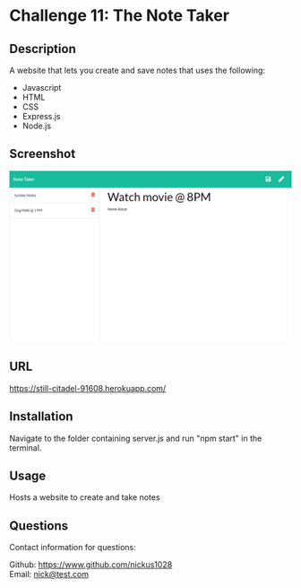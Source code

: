 # Challenge 11: The Note Taker

## Description
A website that lets you create and save notes that uses the following:

* Javascript
* HTML
* CSS
* Express.js
* Node.js

## Screenshot
<img src="./images/the-note-taker-screenshot.jpg" alt="Screenshot of the note taker"></img>

## URL
https://still-citadel-91608.herokuapp.com/
                      
## Installation
Navigate to the folder containing server.js and run "npm start" in the terminal.

## Usage
Hosts a website to create and take notes

## Questions
Contact information for questions:  

Github: https://www.github.com/nickus1028  
Email: nick@test.com


